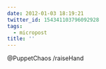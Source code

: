 ```yaml
---
date: 2012-01-03 18:19:21
twitter_id: 154341103796092928
tags:
  - micropost
title: ''
---
```


@PuppetChaos /raiseHand
